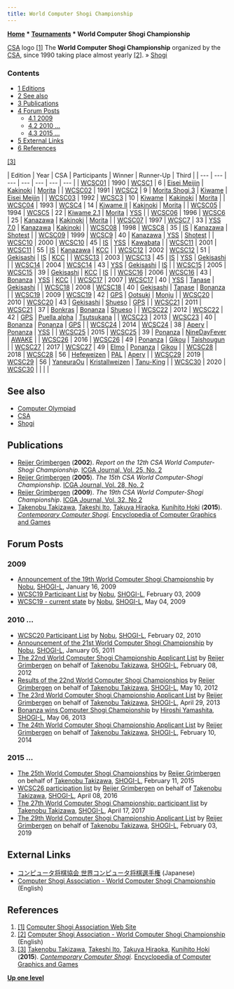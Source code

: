 ```yaml
---
title: World Computer Shogi Championship
---
```

**[Home](Home "Home") \* [Tournaments](Tournaments_and_Matches "Tournaments and Matches") \* World Computer Shogi Championship**



[](CSA "CSA") [CSA](CSA "CSA") logo <a id="cite-note-1" href="#cite-ref-1">[1]</a>
The **World Computer Shogi Championship** organized by the [CSA](CSA "CSA"), since 1990 taking place almost yearly <a id="cite-note-2" href="#cite-ref-2">[2]</a>. » [Shogi](Shogi "Shogi")



### Contents


* [1 Editions](#editions)
* [2 See also](#see-also)
* [3 Publications](#publications)
* [4 Forum Posts](#forum-posts)
	+ [4.1 2009](#2009)
	+ [4.2 2010 ...](#2010-...)
	+ [4.3 2015 ...](#2015-...)
* [5 External Links](#external-links)
* [6 References](#references)






<a id="cite-note-3" href="#cite-ref-3">[3]</a>





|  Edition
 |  Year
 |  CSA
 |  Participants
 |  Winner
 |  Runner-Up
 |  Third
 |
| --- | --- | --- | --- | --- | --- | --- |
| [WCSC01](index.php?title=WCSC01&action=edit&redlink=1 "WCSC01 (page does not exist)") |  1990
 | [WCSC1](http://www2.computer-shogi.org/wcsc/csc1_e.html) |  6
 | [Eisei Meijin](index.php?title=Eisei_Meijin&action=edit&redlink=1 "Eisei Meijin (page does not exist)") | [Kakinoki](index.php?title=Kakinoki&action=edit&redlink=1 "Kakinoki (page does not exist)") | [Morita](index.php?title=Morita&action=edit&redlink=1 "Morita (page does not exist)") |
| [WCSC02](index.php?title=WCSC02&action=edit&redlink=1 "WCSC02 (page does not exist)") |  1991
 | [WCSC2](http://www2.computer-shogi.org/wcsc/csc2_e.html) |  9
 | [Morita Shogi 3](index.php?title=Morita&action=edit&redlink=1 "Morita (page does not exist)") | [Kiwame](index.php?title=Kiwame&action=edit&redlink=1 "Kiwame (page does not exist)") | [Eisei Meijin](index.php?title=Eisei_Meijin&action=edit&redlink=1 "Eisei Meijin (page does not exist)") |
| [WCSC03](index.php?title=WCSC03&action=edit&redlink=1 "WCSC03 (page does not exist)") |  1992
 | [WCSC3](http://www2.computer-shogi.org/wcsc/csc3_e.html) |  10
 | [Kiwame](index.php?title=Kiwame&action=edit&redlink=1 "Kiwame (page does not exist)") | [Kakinoki](index.php?title=Kakinoki&action=edit&redlink=1 "Kakinoki (page does not exist)") | [Morita](index.php?title=Morita&action=edit&redlink=1 "Morita (page does not exist)") |
| [WCSC04](index.php?title=WCSC04&action=edit&redlink=1 "WCSC04 (page does not exist)") |  1993
 | [WCSC4](http://www2.computer-shogi.org/wcsc/csc4_e.html) |  14
 | [Kiwame II](index.php?title=Kiwame&action=edit&redlink=1 "Kiwame (page does not exist)") | [Kakinoki](index.php?title=Kakinoki&action=edit&redlink=1 "Kakinoki (page does not exist)") | [Morita](index.php?title=Morita&action=edit&redlink=1 "Morita (page does not exist)") |
| [WCSC05](index.php?title=WCSC05&action=edit&redlink=1 "WCSC05 (page does not exist)") |  1994
 | [WCSC5](http://www2.computer-shogi.org/wcsc/csc5_e.html) |  22
 | [Kiwame 2.1](index.php?title=Kiwame&action=edit&redlink=1 "Kiwame (page does not exist)") | [Morita](index.php?title=Morita&action=edit&redlink=1 "Morita (page does not exist)") | [YSS](index.php?title=YSS&action=edit&redlink=1 "YSS (page does not exist)") |
| [WCSC06](index.php?title=WCSC06&action=edit&redlink=1 "WCSC06 (page does not exist)") |  1996
 | [WCSC6](http://www2.computer-shogi.org/wcsc/csc6_e.html) |  25
 | [Kanazawa](index.php?title=Kanazawa&action=edit&redlink=1 "Kanazawa (page does not exist)") | [Kakinoki](index.php?title=Kakinoki&action=edit&redlink=1 "Kakinoki (page does not exist)") | [Morita](index.php?title=Morita&action=edit&redlink=1 "Morita (page does not exist)") |
| [WCSC07](index.php?title=WCSC07&action=edit&redlink=1 "WCSC07 (page does not exist)") |  1997
 | [WCSC7](http://www2.computer-shogi.org/wcsc/csc7_e.html) |  33
 | [YSS 7.0](index.php?title=YSS&action=edit&redlink=1 "YSS (page does not exist)") | [Kanazawa](index.php?title=Kanazawa&action=edit&redlink=1 "Kanazawa (page does not exist)") | [Kakinoki](index.php?title=Kakinoki&action=edit&redlink=1 "Kakinoki (page does not exist)") |
| [WCSC08](index.php?title=WCSC08&action=edit&redlink=1 "WCSC08 (page does not exist)") |  1998
 | [WCSC8](http://www2.computer-shogi.org/wcsc/csc8_e.html) |  35
 | [IS](index.php?title=IS&action=edit&redlink=1 "IS (page does not exist)") | [Kanazawa](index.php?title=Kanazawa&action=edit&redlink=1 "Kanazawa (page does not exist)") | [Shotest](index.php?title=Shotest&action=edit&redlink=1 "Shotest (page does not exist)") |
| [WCSC09](index.php?title=WCSC09&action=edit&redlink=1 "WCSC09 (page does not exist)") |  1999
 | [WCSC9](http://www2.computer-shogi.org/wcsc/csc9_e.html) |  40
 | [Kanazawa](index.php?title=Kanazawa&action=edit&redlink=1 "Kanazawa (page does not exist)") | [YSS](index.php?title=YSS&action=edit&redlink=1 "YSS (page does not exist)") | [Shotest](index.php?title=Shotest&action=edit&redlink=1 "Shotest (page does not exist)") |
| [WCSC10](index.php?title=WCSC10&action=edit&redlink=1 "WCSC10 (page does not exist)") |  2000
 | [WCSC10](http://www2.computer-shogi.org/csc10/index_e.html) |  45
 | [IS](index.php?title=IS&action=edit&redlink=1 "IS (page does not exist)") | [YSS](index.php?title=YSS&action=edit&redlink=1 "YSS (page does not exist)") | [Kawabata](index.php?title=Kawabata&action=edit&redlink=1 "Kawabata (page does not exist)") |
| [WCSC11](index.php?title=WCSC11&action=edit&redlink=1 "WCSC11 (page does not exist)") |  2001
 | [WCSC11](http://www2.computer-shogi.org/wcsc11/index_e.html) |  55
 | [IS](index.php?title=IS&action=edit&redlink=1 "IS (page does not exist)") | [Kanazawa](index.php?title=Kanazawa&action=edit&redlink=1 "Kanazawa (page does not exist)") | [KCC](index.php?title=KCC&action=edit&redlink=1 "KCC (page does not exist)") |
| [WCSC12](index.php?title=WCSC12&action=edit&redlink=1 "WCSC12 (page does not exist)") |  2002
 | [WCSC12](http://www2.computer-shogi.org/wcsc12/index_e.html) |  51
 | [Gekisashi](index.php?title=Gekisashi&action=edit&redlink=1 "Gekisashi (page does not exist)") | [IS](index.php?title=IS&action=edit&redlink=1 "IS (page does not exist)") | [KCC](index.php?title=KCC&action=edit&redlink=1 "KCC (page does not exist)") |
| [WCSC13](index.php?title=WCSC13&action=edit&redlink=1 "WCSC13 (page does not exist)") |  2003
 | [WCSC13](http://www2.computer-shogi.org/wcsc13/index_e.html) |  45
 | [IS](index.php?title=IS&action=edit&redlink=1 "IS (page does not exist)") | [YSS](index.php?title=YSS&action=edit&redlink=1 "YSS (page does not exist)") | [Gekisashi](index.php?title=Gekisashi&action=edit&redlink=1 "Gekisashi (page does not exist)") |
| [WCSC14](index.php?title=WCSC14&action=edit&redlink=1 "WCSC14 (page does not exist)") |  2004
 | [WCSC14](http://www2.computer-shogi.org/wcsc14/index_e.html) |  43
 | [YSS](index.php?title=YSS&action=edit&redlink=1 "YSS (page does not exist)") | [Gekisashi](index.php?title=Gekisashi&action=edit&redlink=1 "Gekisashi (page does not exist)") | [IS](index.php?title=IS&action=edit&redlink=1 "IS (page does not exist)") |
| [WCSC15](index.php?title=WCSC15&action=edit&redlink=1 "WCSC15 (page does not exist)") |  2005
 | [WCSC15](http://www2.computer-shogi.org/wcsc15/index_e.html) |  39
 | [Gekisashi](index.php?title=Gekisashi&action=edit&redlink=1 "Gekisashi (page does not exist)") | [KCC](index.php?title=KCC&action=edit&redlink=1 "KCC (page does not exist)") | [IS](index.php?title=IS&action=edit&redlink=1 "IS (page does not exist)") |
| [WCSC16](index.php?title=WCSC16&action=edit&redlink=1 "WCSC16 (page does not exist)") |  2006
 | [WCSC16](http://www2.computer-shogi.org/wcsc16/index_e.html) |  43
 | [Bonanza](Bonanza "Bonanza") | [YSS](index.php?title=YSS&action=edit&redlink=1 "YSS (page does not exist)") | [KCC](index.php?title=KCC&action=edit&redlink=1 "KCC (page does not exist)") |
| [WCSC17](index.php?title=WCSC17&action=edit&redlink=1 "WCSC17 (page does not exist)") |  2007
 | [WCSC17](http://www2.computer-shogi.org/wcsc17/index_e.html) |  40
 | [YSS](index.php?title=YSS&action=edit&redlink=1 "YSS (page does not exist)") | [Tanase](index.php?title=Tanase&action=edit&redlink=1 "Tanase (page does not exist)") | [Gekisashi](index.php?title=Gekisashi&action=edit&redlink=1 "Gekisashi (page does not exist)") |
| [WCSC18](index.php?title=WCSC18&action=edit&redlink=1 "WCSC18 (page does not exist)") |  2008
 | [WCSC18](http://www2.computer-shogi.org/wcsc18/index_e.html) |  40
 | [Gekisashi](index.php?title=Gekisashi&action=edit&redlink=1 "Gekisashi (page does not exist)") | [Tanase](index.php?title=Tanase&action=edit&redlink=1 "Tanase (page does not exist)") | [Bonanza](Bonanza "Bonanza") |
| [WCSC19](index.php?title=WCSC19&action=edit&redlink=1 "WCSC19 (page does not exist)") |  2009
 | [WCSC19](http://www2.computer-shogi.org/wcsc19/index_e.html) |  42
 | [GPS](index.php?title=GPS&action=edit&redlink=1 "GPS (page does not exist)") | [Ootsuki](index.php?title=Ootsuki&action=edit&redlink=1 "Ootsuki (page does not exist)") | [Monju](index.php?title=Monju&action=edit&redlink=1 "Monju (page does not exist)") |
| [WCSC20](index.php?title=WCSC20&action=edit&redlink=1 "WCSC20 (page does not exist)") |  2010
 | [WCSC20](http://www2.computer-shogi.org/wcsc20/index_e.html) |  43
 | [Gekisashi](index.php?title=Gekisashi&action=edit&redlink=1 "Gekisashi (page does not exist)") | [Shueso](index.php?title=Shueso&action=edit&redlink=1 "Shueso (page does not exist)") | [GPS](index.php?title=GPS&action=edit&redlink=1 "GPS (page does not exist)") |
| [WCSC21](index.php?title=WCSC21&action=edit&redlink=1 "WCSC21 (page does not exist)") |  2011
 | [WCSC21](http://www2.computer-shogi.org/wcsc21/index_e.html) |  37
 | [Bonkras](index.php?title=Bonkras&action=edit&redlink=1 "Bonkras (page does not exist)") | [Bonanza](Bonanza "Bonanza") | [Shueso](index.php?title=Shueso&action=edit&redlink=1 "Shueso (page does not exist)") |
| [WCSC22](index.php?title=WCSC22&action=edit&redlink=1 "WCSC22 (page does not exist)") |  2012
 | [WCSC22](http://www2.computer-shogi.org/wcsc22/index_e.html) |  42
 | [GPS](index.php?title=GPS&action=edit&redlink=1 "GPS (page does not exist)") | [Puella alpha](index.php?title=Puella_alpha&action=edit&redlink=1 "Puella alpha (page does not exist)") | [Tsutsukana](index.php?title=Tsutsukana&action=edit&redlink=1 "Tsutsukana (page does not exist)") |
| [WCSC23](index.php?title=WCSC23&action=edit&redlink=1 "WCSC23 (page does not exist)") |  2013
 | [WCSC23](http://www2.computer-shogi.org/wcsc23/index_e.html) |  40
 | [Bonanza](Bonanza "Bonanza") | [Ponanza](index.php?title=Ponanza&action=edit&redlink=1 "Ponanza (page does not exist)") | [GPS](index.php?title=GPS&action=edit&redlink=1 "GPS (page does not exist)") |
| [WCSC24](index.php?title=WCSC24&action=edit&redlink=1 "WCSC24 (page does not exist)") |  2014
 | [WCSC24](http://www2.computer-shogi.org/wcsc24/index_e.html) |  38
 | [Apery](Apery "Apery") | [Ponanza](index.php?title=Ponanza&action=edit&redlink=1 "Ponanza (page does not exist)") | [YSS](index.php?title=YSS&action=edit&redlink=1 "YSS (page does not exist)") |
| [WCSC25](index.php?title=WCSC25&action=edit&redlink=1 "WCSC25 (page does not exist)") |  2015
 | [WCSC25](http://www2.computer-shogi.org/wcsc25/index_e.html) |  39
 | [Ponanza](index.php?title=Ponanza&action=edit&redlink=1 "Ponanza (page does not exist)") | [NineDayFever](index.php?title=NineDayFever&action=edit&redlink=1 "NineDayFever (page does not exist)") | [AWAKE](index.php?title=AWAKE&action=edit&redlink=1 "AWAKE (page does not exist)") |
| [WCSC26](index.php?title=WCSC26&action=edit&redlink=1 "WCSC26 (page does not exist)") |  2016
 | [WCSC26](http://www2.computer-shogi.org/wcsc26/index_e.html) |  49
 | [Ponanza](index.php?title=Ponanza&action=edit&redlink=1 "Ponanza (page does not exist)") | [Gikou](index.php?title=Gikou&action=edit&redlink=1 "Gikou (page does not exist)") | [Taishougun](index.php?title=Taishougun&action=edit&redlink=1 "Taishougun (page does not exist)") |
| [WCSC27](index.php?title=WCSC27&action=edit&redlink=1 "WCSC27 (page does not exist)") |  2017
 | [WCSC27](http://www2.computer-shogi.org/wcsc27/index_e.html) |  49
 | [Elmo](index.php?title=Elmo&action=edit&redlink=1 "Elmo (page does not exist)") | [Ponanza](index.php?title=Ponanza&action=edit&redlink=1 "Ponanza (page does not exist)") | [Gikou](index.php?title=Gikou&action=edit&redlink=1 "Gikou (page does not exist)") |
| [WCSC28](index.php?title=WCSC28&action=edit&redlink=1 "WCSC28 (page does not exist)") |  2018
 | [WCSC28](http://www2.computer-shogi.org/wcsc28/index_e.html) |  56
 | [Hefeweizen](Kristallweizen#Hefeweizen "Kristallweizen") | [PAL](index.php?title=PAL&action=edit&redlink=1 "PAL (page does not exist)") | [Apery](Apery "Apery") |
| [WCSC29](index.php?title=WCSC29&action=edit&redlink=1 "WCSC29 (page does not exist)") |  2019
 | [WCSC29](http://www2.computer-shogi.org/wcsc29/index_e.html) |  56
 | [YaneuraOu](YaneuraOu "YaneuraOu") | [Kristallweizen](Kristallweizen "Kristallweizen") | [Tanu-King](index.php?title=Tanu-King&action=edit&redlink=1 "Tanu-King (page does not exist)") |
| [WCSC30](index.php?title=WCSC30&action=edit&redlink=1 "WCSC30 (page does not exist)") |  2020
 | [WCSC30](http://www2.computer-shogi.org/wcsc30/index_e.html) |  |  |  |


## See also


* [Computer Olympiad](Computer_Olympiad "Computer Olympiad")
* [CSA](CSA "CSA")
* [Shogi](Shogi "Shogi")


## Publications


* [Reijer Grimbergen](Reijer_Grimbergen "Reijer Grimbergen") (**2002**). *Report on the 12th CSA World Computer-Shogi Championship*. [ICGA Journal, Vol. 25, No. 2](ICGA_Journal#25_2 "ICGA Journal")
* [Reijer Grimbergen](Reijer_Grimbergen "Reijer Grimbergen") (**2005**). *The 15th CSA World Computer-Shogi Championship*. [ICGA Journal, Vol. 28, No. 2](ICGA_Journal#28_2 "ICGA Journal")
* [Reijer Grimbergen](Reijer_Grimbergen "Reijer Grimbergen") (**2009**). *The 19th CSA World Computer-Shogi Championship*. [ICGA Journal, Vol. 32, No 2](ICGA_Journal#32_2 "ICGA Journal")
* [Takenobu Takizawa](Takenobu_Takizawa "Takenobu Takizawa"), [Takeshi Ito](Takeshi_Ito "Takeshi Ito"), [Takuya Hiraoka](Takuya_Hiraoka "Takuya Hiraoka"), [Kunihito Hoki](Kunihito_Hoki "Kunihito Hoki") (**2015**). *[Contemporary Computer Shogi](https://link.springer.com/referenceworkentry/10.1007/978-3-319-08234-9_22-1)*. [Encyclopedia of Computer Graphics and Games](https://link.springer.com/referencework/10.1007/978-3-319-08234-9)


## Forum Posts


### 2009


* [Announcement of the 19th World Computer Shogi Championship](https://groups.google.com/d/msg/shogi-l/7Mi2gSO8fo4/2C_edF_JrBkJ) by [Nobu](Takenobu_Takizawa "Takenobu Takizawa"), [SHOGI-L](Computer_Chess_Forums "Computer Chess Forums"), January 16, 2009
* [WCSC19 Participant List](https://groups.google.com/d/msg/shogi-l/HstiaM2NNG8/kPw4wlLWSRsJ) by [Nobu](Takenobu_Takizawa "Takenobu Takizawa"), [SHOGI-L](Computer_Chess_Forums "Computer Chess Forums"), February 03, 2009
* [WCSC19 - current state](https://groups.google.com/d/msg/shogi-l/gEVmNjO8pM8/R6gBQ_QCgXkJ) by [Nobu](Takenobu_Takizawa "Takenobu Takizawa"), [SHOGI-L](Computer_Chess_Forums "Computer Chess Forums"), May 04, 2009


### 2010 ...


* [WCSC20 Participant List](https://groups.google.com/d/msg/shogi-l/bazz1reADOY/KB8UvBZQf_cJ) by [Nobu](Takenobu_Takizawa "Takenobu Takizawa"), [SHOGI-L](Computer_Chess_Forums "Computer Chess Forums"), February 02, 2010
* [Announcement of the 21st World Computer Shogi Championship](https://groups.google.com/d/msg/shogi-l/Nylx9GIXEgw/qh06-VPUNSsJ) by [Nobu](Takenobu_Takizawa "Takenobu Takizawa"), [SHOGI-L](Computer_Chess_Forums "Computer Chess Forums"), January 05, 2011
* [The 22nd World Computer Shogi Championship Applicant List](https://groups.google.com/d/msg/shogi-l/2zM72uecdqM/Hvq6OkGHrykJ) by [Reijer Grimbergen](Reijer_Grimbergen "Reijer Grimbergen") on behalf of [Takenobu Takizawa](Takenobu_Takizawa "Takenobu Takizawa"), [SHOGI-L](Computer_Chess_Forums "Computer Chess Forums"), February 08, 2012
* [Results of the 22nd World Computer Shogi Championships](https://groups.google.com/d/msg/shogi-l/wJMDDeC4FSI/v_Yv0QsLEFMJ) by [Reijer Grimbergen](Reijer_Grimbergen "Reijer Grimbergen") on behalf of [Takenobu Takizawa](Takenobu_Takizawa "Takenobu Takizawa"), [SHOGI-L](Computer_Chess_Forums "Computer Chess Forums"), May 10, 2012
* [The 23rd World Computer Shogi Championship Applicant List](https://groups.google.com/d/msg/shogi-l/zO3mIXuHetY/6Hx5Cpl83yUJ) by [Reijer Grimbergen](Reijer_Grimbergen "Reijer Grimbergen") on behalf of [Takenobu Takizawa](Takenobu_Takizawa "Takenobu Takizawa"), [SHOGI-L](Computer_Chess_Forums "Computer Chess Forums"), April 29, 2013
* [Bonanza wins Computer Shogi Championship](https://groups.google.com/d/msg/shogi-l/lauO5HQFQNw/FHtovUqEwBEJ) by [Hiroshi Yamashita](Hiroshi_Yamashita "Hiroshi Yamashita"), [SHOGI-L](Computer_Chess_Forums "Computer Chess Forums"), May 06, 2013
* [The 24th World Computer Shogi Championship Applicant List](https://groups.google.com/d/msg/shogi-l/XtxS7S29INs/1BH0L125PzkJ) by [Reijer Grimbergen](Reijer_Grimbergen "Reijer Grimbergen") on behalf of [Takenobu Takizawa](Takenobu_Takizawa "Takenobu Takizawa"), [SHOGI-L](Computer_Chess_Forums "Computer Chess Forums"), February 10, 2014


### 2015 ...


* [The 25th World Computer Shogi Championships](https://groups.google.com/d/msg/shogi-l/c4-dY44P8Mw/M3z-RtFR-tsJ) by [Reijer Grimbergen](Reijer_Grimbergen "Reijer Grimbergen") on behalf of [Takenobu Takizawa](Takenobu_Takizawa "Takenobu Takizawa"), [SHOGI-L](Computer_Chess_Forums "Computer Chess Forums"), February 11, 2015
* [WCSC26 participation list](https://groups.google.com/d/msg/shogi-l/-fO7GP6Zzww/8pG4UYeNAAAJ) by [Reijer Grimbergen](Reijer_Grimbergen "Reijer Grimbergen") on behalf of [Takenobu Takizawa](Takenobu_Takizawa "Takenobu Takizawa"), [SHOGI-L](Computer_Chess_Forums "Computer Chess Forums"), April 08, 2016
* [The 27th World Computer Shogi Championship: participant list](https://groups.google.com/d/msg/shogi-l/v-tznD0IQe0/37KYlSYtAgAJ) by [Takenobu Takizawa](Takenobu_Takizawa "Takenobu Takizawa"), [SHOGI-L](Computer_Chess_Forums "Computer Chess Forums"), April 17, 2017
* [The 29th World Computer Shogi Championship Applicant List](https://groups.google.com/d/msg/shogi-l/qL5i9rYFXyw/TqDOnZZSDAAJ) by [Reijer Grimbergen](Reijer_Grimbergen "Reijer Grimbergen") on behalf of [Takenobu Takizawa](Takenobu_Takizawa "Takenobu Takizawa"), [SHOGI-L](Computer_Chess_Forums "Computer Chess Forums"), February 03, 2019


## External Links


* [コンピュータ将棋協会 世界コンピュータ将棋選手権](http://www2.computer-shogi.org/) (Japanese)
* [Computer Shogi Association - World Computer Shogi Championship](http://www2.computer-shogi.org/index_e.html) (English)


## References


1. <a id="cite-ref-1" href="#cite-note-1">[1]</a> [Computer Shogi Association Web Site](http://www2.computer-shogi.org/index_e.html)
2. <a id="cite-ref-2" href="#cite-note-2">[2]</a> [Computer Shogi Association - World Computer Shogi Championship](http://www2.computer-shogi.org/index_e.html) (English)
3. <a id="cite-ref-3" href="#cite-note-3">[3]</a> [Takenobu Takizawa](Takenobu_Takizawa "Takenobu Takizawa"), [Takeshi Ito](Takeshi_Ito "Takeshi Ito"), [Takuya Hiraoka](Takuya_Hiraoka "Takuya Hiraoka"), [Kunihito Hoki](Kunihito_Hoki "Kunihito Hoki") (**2015**). *[Contemporary Computer Shogi](https://link.springer.com/referenceworkentry/10.1007/978-3-319-08234-9_22-1)*. [Encyclopedia of Computer Graphics and Games](https://link.springer.com/referencework/10.1007/978-3-319-08234-9)

**[Up one level](Tournaments_and_Matches "Tournaments and Matches")**







 
